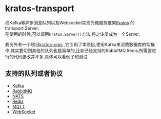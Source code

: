 # kratos-transport

把Kafka等异步消息队列以及Websocket实现为微服务框架[Kratos](https://go-kratos.dev/docs/) 的transport.Server.  
在使用的时候,可以调用`kratos.Server()`方法,将之注册成为一个Server.

我另外有一个项目[kratos-cqrs](https://github.com/go-sohunjug/kratos-cqrs) ,它引用了本项目,使用Kafka来消费数据库的写操作.其实要切到其他的队列也是简单的,比如已经支持的RabbitMQ,Redis.所需要进行的代码更改并不多,具体可以看例子和测试.

## 支持的队列或者协议

- [Kafka](https://kafka.apache.org/)
- [RabbitMQ](https://www.rabbitmq.com/)
- [NATS](https://nats.io/)
- [Redis](https://redis.io/)
- [MQTT](https://mqtt.org/)
- [WebSocket](https://zh.wikipedia.org/zh-hant/WebSocket)

